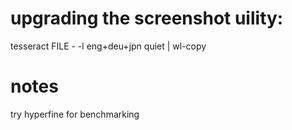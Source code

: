 # upgrading the screenshot uility:
tesseract FILE - -l eng+deu+jpn quiet | wl-copy


# notes
try hyperfine for benchmarking
